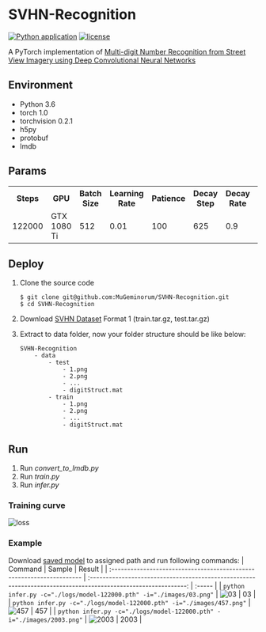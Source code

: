 # SVHN-Recognition
[![Python application](https://github.com/MuGeminorum/SVHN-Recognition/actions/workflows/python-app.yml/badge.svg?branch=main)](https://github.com/MuGeminorum/SVHN-Recognition/actions/workflows/python-app.yml)
[![license](https://img.shields.io/github/license/MuGeminorum/SVHN-Recognition.svg)](https://github.com/MuGeminorum/SVHN-Recognition/blob/master/LICENSE)

A PyTorch implementation of [Multi-digit Number Recognition from Street View Imagery using Deep Convolutional Neural Networks](http://arxiv.org/pdf/1312.6082.pdf)

## Environment
* Python 3.6
* torch 1.0
* torchvision 0.2.1
* h5py
* protobuf
* lmdb

## Params
<table>
    <tr>
        <th>Steps</th>
        <th>GPU</th>
        <th>Batch Size</th>
        <th>Learning Rate</th>
        <th>Patience</th>
        <th>Decay Step</th>
        <th>Decay Rate</th>
        <th>Accuracy</th>
    </tr>
    <tr>
        <td>122000</td>
        <td>GTX 1080 Ti</td>
        <td>512</td>
        <td>0.01</td>
        <td>100</td>
        <td>625</td>
        <td>0.9</td>
        <td>89.21%</td>
    </tr>
</table>

## Deploy
1. Clone the source code
    ```
    $ git clone git@github.com:MuGeminorum/SVHN-Recognition.git
    $ cd SVHN-Recognition
    ```

2. Download [SVHN Dataset](http://ufldl.stanford.edu/housenumbers) Format 1 (train.tar.gz, test.tar.gz)

3. Extract to data folder, now your folder structure should be like below:
    ```
    SVHN-Recognition
        - data
            - test
                - 1.png 
                - 2.png
                - ...
                - digitStruct.mat
            - train
                - 1.png 
                - 2.png
                - ...
                - digitStruct.mat
    ```

## Run
1. Run *convert_to_lmdb.py*
2. Run *train.py*
3. Run *infer.py*

### Training curve
![loss](https://user-images.githubusercontent.com/20459298/233124972-36c30185-e3dc-48b8-b8a4-bc5767e6b507.png)

### Example
Download [saved model](https://github.com/MuGeminorum/SVHN-Recognition/releases/download/122000/logs.7z) to assigned path and run following commands:
| Command                                                               |                                                     Sample                                                     | Result |
| :-------------------------------------------------------------------- | :------------------------------------------------------------------------------------------------------------: | :----- |
| `python infer.py -c="./logs/model-122000.pth" -i="./images/03.png"`   |  ![03](https://user-images.githubusercontent.com/20459298/233124799-5d6d074e-aec1-4a1a-937d-1a031a329b37.png)  | 03     |
| `python infer.py -c="./logs/model-122000.pth" -i="./images/457.png"`  | ![457](https://user-images.githubusercontent.com/20459298/233124853-8ec2d26d-eac7-48b6-84dc-7fdd099b9757.png)  | 457    |
| `python infer.py -c="./logs/model-122000.pth" -i="./images/2003.png"` | ![2003](https://user-images.githubusercontent.com/20459298/233124905-af032c12-f949-4ca7-9132-443f5b3deb59.png) | 2003   |
